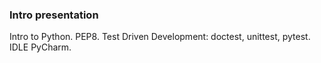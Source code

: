 ### Intro presentation

Intro to Python. PEP8. Test Driven Development: doctest, unittest, pytest. IDLE PyCharm.
